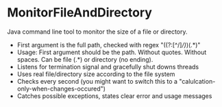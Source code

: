 # MonitorFileAndDirectory
Java command line tool to monitor the size of a file or directory.
- First argument is the full path, checked with regex "((?:[^\/]*\/)*)(.*)"
- Usage: First argument should be the path. Without quotes. Without spaces. Can be file (.*) or directory (no ending).
- Listens for termination signal and gracefully shut downs threads
- Uses real file/directory size according to the file system
- Checks every second (you might want to switch this to a "calulcation-only-when-changes-occured")
- Catches possible exceptions, states clear error and usage messages
